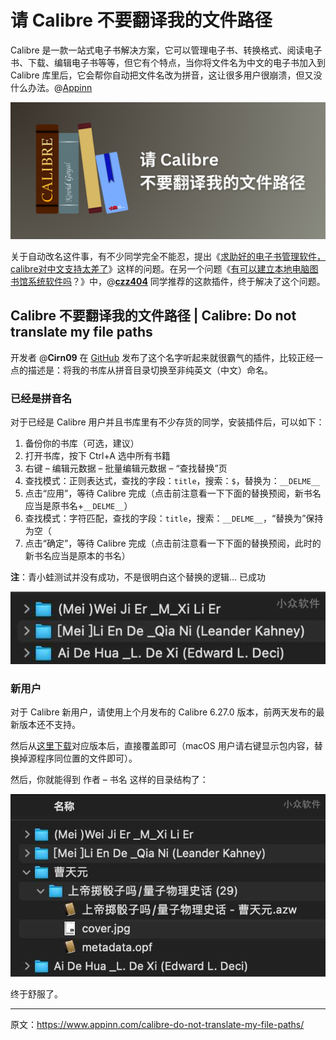 # 请 Calibre 不要翻译我的文件路径

Calibre 是一款一站式电子书解决方案，它可以管理电子书、转换格式、阅读电子书、下载、编辑电子书等等，但它有个特点，当你将文件名为中文的电子书加入到 Calibre 库里后，它会帮你自动把文件名改为拼音，这让很多用户很崩溃，但又没什么办法。@[Appinn](https://www.appinn.com/calibre-do-not-translate-my-file-paths/)

![请 Calibre 不要翻译我的文件路径](.img_Calibre/Appinn-feature-images-2023-10-06T152418.421.jpg)

关于自动改名这件事，有不少同学完全不能忍，提出《[求助好的电子书管理软件，calibre对中文支持太差了](https://meta.appinn.net/t/topic/25782)》这样的问题。在另一个问题《[有可以建立本地电脑图书馆系统软件吗](https://meta.appinn.net/t/topic/47800)？》中，@**[czz404](https://meta.appinn.net/t/topic/47800/5?u=qingwa)** 同学推荐的这款插件，终于解决了这个问题。

## Calibre 不要翻译我的文件路径 | Calibre: Do not translate my file paths

开发者 @**Cirn09** 在 [GitHub](https://github.com/Cirn09/calibre-do-not-translate-my-path) 发布了这个名字听起来就很霸气的插件，比较正经一点的描述是：将我的书库从拼音目录切换至非纯英文（中文）命名。

### 已经是拼音名

对于已经是 Calibre 用户并且书库里有不少存货的同学，安装插件后，可以如下：

1. 备份你的书库（可选，建议）
2. 打开书库，按下 Ctrl+A 选中所有书籍
3. 右键 – 编辑元数据 – 批量编辑元数据 – “查找替换”页
4. 查找模式：正则表达式，查找的字段：`title`，搜索：`$`，替换为：`__DELME__`
5. 点击“应用”，等待 Calibre 完成（点击前注意看一下下面的替换预阅，新书名应当是原书名+`__DELME__`）
6. 查找模式：字符匹配，查找的字段：`title`，搜索：`__DELME__`，“替换为”保持为空（
7. 点击“确定”，等待 Calibre 完成（点击前注意看一下下面的替换预阅，此时的新书名应当是原本的书名）

**注**：青小蛙测试并没有成功，不是很明白这个替换的逻辑… 已成功

![请 Calibre 不要翻译我的文件路径 1](.img_Calibre/appinn-2023-10-06-15-55-272x.jpeg)

### 新用户

对于 Calibre 新用户，请使用上个月发布的 Calibre 6.27.0 版本，前两天发布的最新版本还不支持。

然后从[这里下载](https://github.com/Cirn09/calibre-do-not-translate-my-path/releases)对应版本后，直接覆盖即可（macOS 用户请右键显示包内容，替换掉源程序同位置的文件即可）。

然后，你就能得到 作者 – 书名 这样的目录结构了：

![请 Calibre 不要翻译我的文件路径 2](.img_Calibre/appinn-2023-10-06-16-21-022x.jpeg)

终于舒服了。

------

原文：https://www.appinn.com/calibre-do-not-translate-my-file-paths/